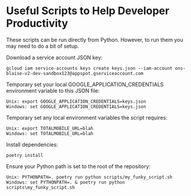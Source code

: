 # Useful Scripts to Help Developer Productivity

These scripts can be run directly from Python. However, to run them you may need to do a bit of setup.

Download a service account JSON key:
```
gcloud iam service-accounts keys create keys.json --iam-account ons-blaise-v2-dev-sandbox123@appspot.gserviceaccount.com
```

Temporary set your local GOOGLE_APPLICATION_CREDENTIALS environment variable to this JSON file:
```
Unix: export GOOGLE_APPLICATION_CREDENTIALS=keys.json
Windows: set GOOGLE_APPLICATION_CREDENTIALS=keys.json
```

Temporary set any local environment variables the script requires:
```
Unix: export TOTALMOBILE_URL=blah
Windows: set TOTALMOBILE_URL=blah
```

Install dependencies:
```shell
poetry install
```

Ensure your Python path is set to the root of the repository:
```shell
Unix: PYTHONPATH=. poetry run python scripts/my_funky_script.sh
Windows: set PYTHONPATH=. & poetry run python scripts\my_funky_script.sh
```
